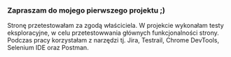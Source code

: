 ### Zapraszam do mojego pierwszego projektu ;)

Stronę przetestowałam za zgodą właściciela. W projekcie wykonałam testy eksploracyjne, w celu przetestowwania głównych funkcjonalności strony. Podczas pracy korzystałam z narzędzi tj. Jira, Testrail, Chrome DevTools, Selenium IDE oraz Postman.

